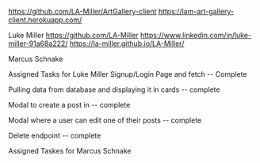 https://github.com/LA-Miller/ArtGallery-client
https://lam-art-gallery-client.herokuapp.com/

Luke Miller
https://github.com/LA-Miller
https://www.linkedin.com/in/luke-miller-91a68a222/
https://la-miller.github.io/LA-Miller/

Marcus Schnake


Assigned Tasks for Luke Miller
  Signup/Login Page and fetch -- Complete
  
  Pulling data from database and displaying it in cards -- complete
  
  Modal to create a post in -- complete
  
  Modal where a user can edit one of their posts -- complete
  
  Delete endpoint -- complete
  
Assigned Taskes for Marcus Schnake
  
  
  
  
  
  
